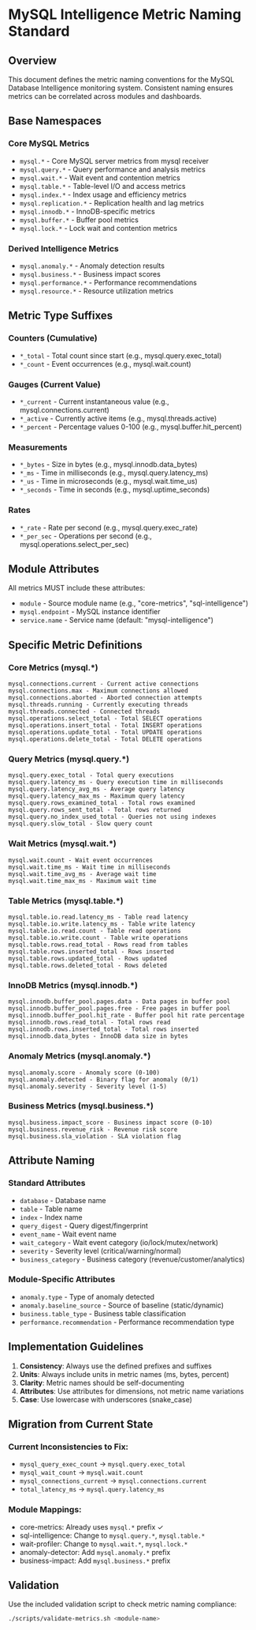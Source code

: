 # MySQL Intelligence Metric Naming Standard

## Overview

This document defines the metric naming conventions for the MySQL Database Intelligence monitoring system. Consistent naming ensures metrics can be correlated across modules and dashboards.

## Base Namespaces

### Core MySQL Metrics
- `mysql.*` - Core MySQL server metrics from mysql receiver
- `mysql.query.*` - Query performance and analysis metrics
- `mysql.wait.*` - Wait event and contention metrics
- `mysql.table.*` - Table-level I/O and access metrics
- `mysql.index.*` - Index usage and efficiency metrics
- `mysql.replication.*` - Replication health and lag metrics
- `mysql.innodb.*` - InnoDB-specific metrics
- `mysql.buffer.*` - Buffer pool metrics
- `mysql.lock.*` - Lock wait and contention metrics

### Derived Intelligence Metrics
- `mysql.anomaly.*` - Anomaly detection results
- `mysql.business.*` - Business impact scores
- `mysql.performance.*` - Performance recommendations
- `mysql.resource.*` - Resource utilization metrics

## Metric Type Suffixes

### Counters (Cumulative)
- `*_total` - Total count since start (e.g., mysql.query.exec_total)
- `*_count` - Event occurrences (e.g., mysql.wait.count)

### Gauges (Current Value)
- `*_current` - Current instantaneous value (e.g., mysql.connections.current)
- `*_active` - Currently active items (e.g., mysql.threads.active)
- `*_percent` - Percentage values 0-100 (e.g., mysql.buffer.hit_percent)

### Measurements
- `*_bytes` - Size in bytes (e.g., mysql.innodb.data_bytes)
- `*_ms` - Time in milliseconds (e.g., mysql.query.latency_ms)
- `*_us` - Time in microseconds (e.g., mysql.wait.time_us)
- `*_seconds` - Time in seconds (e.g., mysql.uptime_seconds)

### Rates
- `*_rate` - Rate per second (e.g., mysql.query.exec_rate)
- `*_per_sec` - Operations per second (e.g., mysql.operations.select_per_sec)

## Module Attributes

All metrics MUST include these attributes:
- `module` - Source module name (e.g., "core-metrics", "sql-intelligence")
- `mysql.endpoint` - MySQL instance identifier
- `service.name` - Service name (default: "mysql-intelligence")

## Specific Metric Definitions

### Core Metrics (mysql.*)
```
mysql.connections.current - Current active connections
mysql.connections.max - Maximum connections allowed
mysql.connections.aborted - Aborted connection attempts
mysql.threads.running - Currently executing threads
mysql.threads.connected - Connected threads
mysql.operations.select_total - Total SELECT operations
mysql.operations.insert_total - Total INSERT operations
mysql.operations.update_total - Total UPDATE operations
mysql.operations.delete_total - Total DELETE operations
```

### Query Metrics (mysql.query.*)
```
mysql.query.exec_total - Total query executions
mysql.query.latency_ms - Query execution time in milliseconds
mysql.query.latency_avg_ms - Average query latency
mysql.query.latency_max_ms - Maximum query latency
mysql.query.rows_examined_total - Total rows examined
mysql.query.rows_sent_total - Total rows returned
mysql.query.no_index_used_total - Queries not using indexes
mysql.query.slow_total - Slow query count
```

### Wait Metrics (mysql.wait.*)
```
mysql.wait.count - Wait event occurrences
mysql.wait.time_ms - Wait time in milliseconds
mysql.wait.time_avg_ms - Average wait time
mysql.wait.time_max_ms - Maximum wait time
```

### Table Metrics (mysql.table.*)
```
mysql.table.io.read.latency_ms - Table read latency
mysql.table.io.write.latency_ms - Table write latency
mysql.table.io.read.count - Table read operations
mysql.table.io.write.count - Table write operations
mysql.table.rows.read_total - Rows read from tables
mysql.table.rows.inserted_total - Rows inserted
mysql.table.rows.updated_total - Rows updated
mysql.table.rows.deleted_total - Rows deleted
```

### InnoDB Metrics (mysql.innodb.*)
```
mysql.innodb.buffer_pool.pages.data - Data pages in buffer pool
mysql.innodb.buffer_pool.pages.free - Free pages in buffer pool
mysql.innodb.buffer_pool.hit_rate - Buffer pool hit rate percentage
mysql.innodb.rows.read_total - Total rows read
mysql.innodb.rows.inserted_total - Total rows inserted
mysql.innodb.data_bytes - InnoDB data size in bytes
```

### Anomaly Metrics (mysql.anomaly.*)
```
mysql.anomaly.score - Anomaly score (0-100)
mysql.anomaly.detected - Binary flag for anomaly (0/1)
mysql.anomaly.severity - Severity level (1-5)
```

### Business Metrics (mysql.business.*)
```
mysql.business.impact_score - Business impact score (0-10)
mysql.business.revenue_risk - Revenue risk score
mysql.business.sla_violation - SLA violation flag
```

## Attribute Naming

### Standard Attributes
- `database` - Database name
- `table` - Table name
- `index` - Index name
- `query_digest` - Query digest/fingerprint
- `event_name` - Wait event name
- `wait_category` - Wait event category (io/lock/mutex/network)
- `severity` - Severity level (critical/warning/normal)
- `business_category` - Business category (revenue/customer/analytics)

### Module-Specific Attributes
- `anomaly.type` - Type of anomaly detected
- `anomaly.baseline_source` - Source of baseline (static/dynamic)
- `business.table_type` - Business table classification
- `performance.recommendation` - Performance recommendation type

## Implementation Guidelines

1. **Consistency**: Always use the defined prefixes and suffixes
2. **Units**: Always include units in metric names (ms, bytes, percent)
3. **Clarity**: Metric names should be self-documenting
4. **Attributes**: Use attributes for dimensions, not metric name variations
5. **Case**: Use lowercase with underscores (snake_case)

## Migration from Current State

### Current Inconsistencies to Fix:
- `mysql_query_exec_count` → `mysql.query.exec_total`
- `mysql_wait_count` → `mysql.wait.count`
- `mysql_connections_current` → `mysql.connections.current`
- `total_latency_ms` → `mysql.query.latency_ms`

### Module Mappings:
- core-metrics: Already uses `mysql.*` prefix ✓
- sql-intelligence: Change to `mysql.query.*`, `mysql.table.*`
- wait-profiler: Change to `mysql.wait.*`, `mysql.lock.*`
- anomaly-detector: Add `mysql.anomaly.*` prefix
- business-impact: Add `mysql.business.*` prefix

## Validation

Use the included validation script to check metric naming compliance:
```bash
./scripts/validate-metrics.sh <module-name>
```